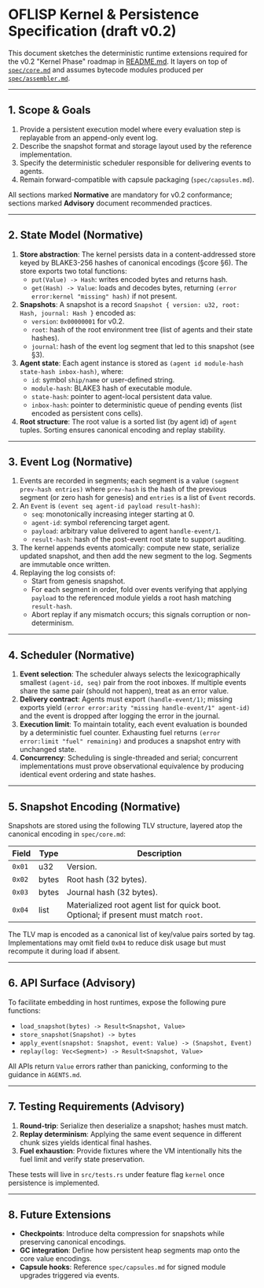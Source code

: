 # OFLISP Kernel & Persistence Specification (draft v0.2)

This document sketches the deterministic runtime extensions required for the v0.2 "Kernel Phase" roadmap in [README.md](../README.md). It layers on top of [`spec/core.md`](core.md) and assumes bytecode modules produced per [`spec/assembler.md`](assembler.md).

---

## 1. Scope & Goals

1. Provide a persistent execution model where every evaluation step is replayable from an append-only event log.
2. Describe the snapshot format and storage layout used by the reference implementation.
3. Specify the deterministic scheduler responsible for delivering events to agents.
4. Remain forward-compatible with capsule packaging (`spec/capsules.md`).

All sections marked **Normative** are mandatory for v0.2 conformance; sections marked **Advisory** document recommended practices.

---

## 2. State Model (Normative)

1. **Store abstraction**: The kernel persists data in a content-addressed store keyed by BLAKE3-256 hashes of canonical encodings (§core §6). The store exports two total functions:
   * `put(Value) -> Hash`: writes encoded bytes and returns hash.
   * `get(Hash) -> Value`: loads and decodes bytes, returning `(error error:kernel "missing" hash)` if not present.
2. **Snapshots**: A snapshot is a record `Snapshot { version: u32, root: Hash, journal: Hash }` encoded as:
   * `version`: `0x00000001` for v0.2.
   * `root`: hash of the root environment tree (list of agents and their state hashes).
   * `journal`: hash of the event log segment that led to this snapshot (see §3).
3. **Agent state**: Each agent instance is stored as `(agent id module-hash state-hash inbox-hash)`, where:
   * `id`: symbol `ship/name` or user-defined string.
   * `module-hash`: BLAKE3 hash of executable module.
   * `state-hash`: pointer to agent-local persistent data value.
   * `inbox-hash`: pointer to deterministic queue of pending events (list encoded as persistent cons cells).
4. **Root structure**: The root value is a sorted list (by agent id) of `agent` tuples. Sorting ensures canonical encoding and replay stability.

---

## 3. Event Log (Normative)

1. Events are recorded in segments; each segment is a value `(segment prev-hash entries)` where `prev-hash` is the hash of the previous segment (or zero hash for genesis) and `entries` is a list of `Event` records.
2. An `Event` is `(event seq agent-id payload result-hash)`:
   * `seq`: monotonically increasing integer starting at 0.
   * `agent-id`: symbol referencing target agent.
   * `payload`: arbitrary value delivered to agent `handle-event/1`.
   * `result-hash`: hash of the post-event root state to support auditing.
3. The kernel appends events atomically: compute new state, serialize updated snapshot, and then add the new segment to the log. Segments are immutable once written.
4. Replaying the log consists of:
   * Start from genesis snapshot.
   * For each segment in order, fold over events verifying that applying `payload` to the referenced module yields a root hash matching `result-hash`.
   * Abort replay if any mismatch occurs; this signals corruption or non-determinism.

---

## 4. Scheduler (Normative)

1. **Event selection**: The scheduler always selects the lexicographically smallest `(agent-id, seq)` pair from the root inboxes. If multiple events share the same pair (should not happen), treat as an error value.
2. **Delivery contract**: Agents must export `(handle-event/1)`; missing exports yield `(error error:arity "missing handle-event/1" agent-id)` and the event is dropped after logging the error in the journal.
3. **Execution limit**: To maintain totality, each event evaluation is bounded by a deterministic fuel counter. Exhausting fuel returns `(error error:limit "fuel" remaining)` and produces a snapshot entry with unchanged state.
4. **Concurrency**: Scheduling is single-threaded and serial; concurrent implementations must prove observational equivalence by producing identical event ordering and state hashes.

---

## 5. Snapshot Encoding (Normative)

Snapshots are stored using the following TLV structure, layered atop the canonical encoding in `spec/core.md`:

| Field | Type | Description |
| --- | --- | --- |
| `0x01` | u32 | Version. |
| `0x02` | bytes | Root hash (32 bytes). |
| `0x03` | bytes | Journal hash (32 bytes). |
| `0x04` | list | Materialized root agent list for quick boot. Optional; if present must match `root`. |

The TLV map is encoded as a canonical list of key/value pairs sorted by tag. Implementations may omit field `0x04` to reduce disk usage but must recompute it during load if absent.

---

## 6. API Surface (Advisory)

To facilitate embedding in host runtimes, expose the following pure functions:

* `load_snapshot(bytes) -> Result<Snapshot, Value>`
* `store_snapshot(Snapshot) -> bytes`
* `apply_event(snapshot: Snapshot, event: Value) -> (Snapshot, Event)`
* `replay(log: Vec<Segment>) -> Result<Snapshot, Value>`

All APIs return `Value` errors rather than panicking, conforming to the guidance in `AGENTS.md`.

---

## 7. Testing Requirements (Advisory)

1. **Round-trip**: Serialize then deserialize a snapshot; hashes must match.
2. **Replay determinism**: Applying the same event sequence in different chunk sizes yields identical final hashes.
3. **Fuel exhaustion**: Provide fixtures where the VM intentionally hits the fuel limit and verify state preservation.

These tests will live in `src/tests.rs` under feature flag `kernel` once persistence is implemented.

---

## 8. Future Extensions

* **Checkpoints**: Introduce delta compression for snapshots while preserving canonical encodings.
* **GC integration**: Define how persistent heap segments map onto the core value encodings.
* **Capsule hooks**: Reference `spec/capsules.md` for signed module upgrades triggered via events.
